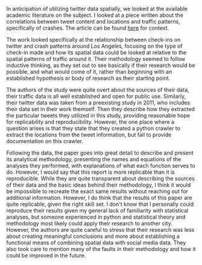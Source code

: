In anticipation of utilizing twitter data spatially, we looked at the available academic literature on the subject.  I looked at a piece written about the correlations between tweet content and locations and traffic patterns, specifically of crashes.  The article can be found [here](https://doi.org/10.1016/j.aap.2017.06.012) for context.

The work looked specifically at the relationship between check-ins on twitter and crash patterns around Los Angeles, focusing on the type of check-in made and how its spatial data could be looked at relative to the spatial patterns of traffic around it.  Their methodology seemed to follow  inductive thinking, as they set out to see basically if their research would be possible, and what would come of it, rather than beginning with an established hypothesis or body of research as their starting point.  

The authors of the study were quite overt about the sources of their data, their traffic data is all well established and open for public use.  Similarly, their twitter data was taken from a preexisting study in 2011, who includes their data set in their work themself.  Then they describe how they extracted the particular tweets they utilized in this study, providing reasonable hope for replicability and reproducibility.  However, the one place where a question arises is that they state that they created a python crawler to extract the locations from the tweet information, but fail to provide documentation on this crawler.

Following the data, the paper goes into great detail to describe and present its analytical methodology, presenting the names and equations of the analyses they performed, with explanations of what each function serves to do.  However, I would say that this report is more replicable than it is reproducible.  While they are quite transparent about describing the sources of their data and the basic ideas behind their methodology, I think it would be impossible to recreate the exact same results without reaching out for additional information.  However, I do think that the results of this paper are quite replicable, given the right skill set.  I don't know that I personally could reproduce their results given my general lack of familiarity with statistical analyses, but someone experienced in python and statistical theory and methodology most likely could apply their research to another city.   However, the authors are quite careful to stress that their research was less about creating meaningful conclusions and more about establishing a functional means of combining spatial data with social media data.  They also took care to mention many of the faults in their methodology and how it could be improved in the future.  
